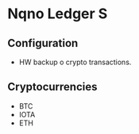 # Nqno Ledger S

## Configuration
* HW backup o crypto transactions. 

## Cryptocurrencies
* BTC
* IOTA
* ETH 
